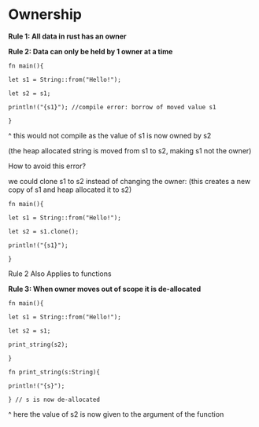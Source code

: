 # Ownership
**Rule 1: All data in rust has an owner**

**Rule 2: Data can only be held by 1 owner at a time**

`fn main(){`

`let s1 = String::from("Hello!");`

`let s2 = s1;`

`println!("{s1}"); //compile error: borrow of moved value s1`

`}`

^ this would not compile as the value of s1 is now owned by s2

(the heap allocated string is moved from s1 to s2, making s1 not the owner)

How to avoid this error?

we could clone s1 to s2 instead of changing the owner: (this creates a new copy of s1 and heap allocated it to s2)

`fn main(){`

`let s1 = String::from("Hello!");`

`let s2 = s1.clone();`

`println!("{s1}");`

`}`

Rule 2 Also Applies to functions

**Rule 3: When owner moves out of scope it is de-allocated**

`fn main(){`

`let s1 = String::from("Hello!");`

`let s2 = s1;`

`print_string(s2);`

`}`

`fn print_string(s:String){`

`println!("{s}");`

`} // s is now de-allocated`

^ here the value of s2 is now given to the argument of the function